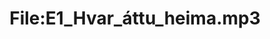 ---
title: File:E1_Hvar_áttu_heima.mp3
recording of: Hvar áttu heima?
reading speed: slow
speaker: E
license: CC0
---